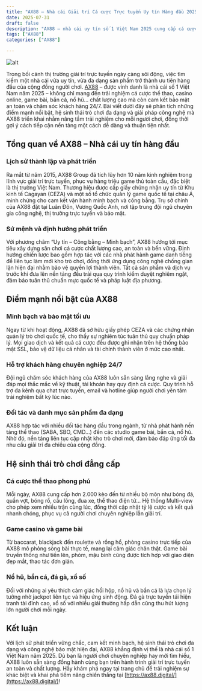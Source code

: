 ```yaml
---
title: "AX88 – Nhà cái Giải trí Cá cược Trực tuyến Uy tín Hàng đầu 2025"
date: 2025-07-31
draft: false
description: "AX88 – nhà cái uy tín số 1 Việt Nam 2025 cung cấp cá cược thể thao, casino, game bài, bắn cá, nổ hũ cùng bảo mật cao và hỗ trợ 24/7."
tags: ["AX88"]
categories: ["AX88"]

---
```

![alt](https://res.cloudinary.com/dfvo4jdsw/image/upload/v1753958570/banner_ax88_kutif6.webp)

Trong bối cảnh thị trường giải trí trực tuyến ngày càng sôi động, việc tìm kiếm một nhà cái vừa uy tín, vừa đa dạng sản phẩm trở thành ưu tiên hàng đầu của cộng đồng người chơi. [AX88](https://ax88.digital/) – được vinh danh là nhà cái số 1 Việt Nam năm 2025 – không chỉ mang đến trải nghiệm cá cược thể thao, casino online, game bài, bắn cá, nổ hũ… chất lượng cao mà còn cam kết bảo mật an toàn và chăm sóc khách hàng 24/7. Bài viết dưới đây sẽ phân tích những điểm mạnh nổi bật, hệ sinh thái trò chơi đa dạng và giải pháp công nghệ mà AX88 triển khai nhằm nâng tầm trải nghiệm cho mỗi người chơi, đồng thời gợi ý cách tiếp cận nền tảng một cách dễ dàng và thuận tiện nhất.

## Tổng quan về AX88 – Nhà cái uy tín hàng đầu

### Lịch sử thành lập và phát triển

Ra mắt từ năm 2015, AX88 Group đã tích lũy hơn 10 năm kinh nghiệm trong lĩnh vực giải trí trực tuyến, phục vụ hàng triệu game thủ toàn cầu, đặc biệt là thị trường Việt Nam. Thương hiệu được cấp giấy chứng nhận uy tín từ Khu kinh tế Cagayan (CEZA) và một số tổ chức quản lý game quốc tế tại châu Á, minh chứng cho cam kết vận hành minh bạch và công bằng. Trụ sở chính của AX88 đặt tại Luân Đôn, Vương Quốc Anh, nơi tập trung đội ngũ chuyên gia công nghệ, thị trường trực tuyến và bảo mật.

### Sứ mệnh và định hướng phát triển

Với phương châm “Uy tín – Công bằng – Minh bạch”, AX88 hướng tới mục tiêu xây dựng sân chơi cá cược chất lượng cao, an toàn và bền vững. Định hướng chiến lược bao gồm hợp tác với các nhà phát hành game danh tiếng để liên tục làm mới kho trò chơi, đồng thời ứng dụng công nghệ chống gian lận hiện đại nhằm bảo vệ quyền lợi thành viên. Tất cả sản phẩm và dịch vụ trước khi đưa lên nền tảng đều trải qua quy trình kiểm duyệt nghiêm ngặt, đảm bảo tuân thủ chuẩn mực quốc tế và pháp luật địa phương.

## Điểm mạnh nổi bật của AX88

### Minh bạch và bảo mật tối ưu

Ngay từ khi hoạt động, AX88 đã sở hữu giấy phép CEZA và các chứng nhận quản lý trò chơi quốc tế, cho thấy sự nghiêm túc tuân thủ quy chuẩn pháp lý. Mọi giao dịch và kết quả cá cược đều được ghi nhận trên hệ thống bảo mật SSL, bảo vệ dữ liệu cá nhân và tài chính thành viên ở mức cao nhất.

### Hỗ trợ khách hàng chuyên nghiệp 24/7

Đội ngũ chăm sóc khách hàng của AX88 luôn sẵn sàng lắng nghe và giải đáp mọi thắc mắc về kỹ thuật, tài khoản hay quy định cá cược. Quy trình hỗ trợ đa kênh qua chat trực tuyến, email và hotline giúp người chơi yên tâm trải nghiệm bất kỳ lúc nào.

### Đối tác và danh mục sản phẩm đa dạng

AX88 hợp tác với nhiều đối tác hàng đầu trong ngành, từ nhà phát hành nền tảng thể thao (SABA, SBO, CMD…) đến các studio game bài, bắn cá, nổ hũ. Nhờ đó, nền tảng liên tục cập nhật kho trò chơi mới, đảm bảo đáp ứng tối đa nhu cầu giải trí đa chiều của cộng đồng.

## Hệ sinh thái trò chơi đẳng cấp

### Cá cược thể thao phong phú

Mỗi ngày, AX88 cung cấp hơn 2.000 kèo đến từ nhiều bộ môn như bóng đá, quần vợt, bóng rổ, cầu lông, đua xe, thể thao điện tử… Hệ thống Multi-view cho phép xem nhiều trận cùng lúc, đồng thời cập nhật tỷ lệ cược và kết quả nhanh chóng, phục vụ cả người chơi chuyên nghiệp lẫn giải trí.

### Game casino và game bài

Từ baccarat, blackjack đến roulette và rồng hổ, phòng casino trực tiếp của AX88 mô phỏng sòng bài thực tế, mang lại cảm giác chân thật. Game bài truyền thống như tiến lên, phỏm, mậu binh cũng được tích hợp với giao diện đẹp mắt, thao tác đơn giản.

### Nổ hũ, bắn cá, đá gà, xổ số

Đối với những ai yêu thích cảm giác hồi hộp, nổ hũ và bắn cá là lựa chọn lý tưởng nhờ jackpot liên tục và hiệu ứng sinh động. Đá gà trực tuyến tái hiện tranh tài đỉnh cao, xổ số với nhiều giải thưởng hấp dẫn cũng thu hút lượng lớn người chơi mỗi ngày.

## Kết luận

Với lịch sử phát triển vững chắc, cam kết minh bạch, hệ sinh thái trò chơi đa dạng và công nghệ bảo mật hiện đại, AX88 khẳng định vị thế là nhà cái số 1 Việt Nam năm 2025. Dù bạn là người chơi chuyên nghiệp hay mới tìm hiểu, AX88 luôn sẵn sàng đồng hành cùng bạn trên hành trình giải trí trực tuyến an toàn và chất lượng. Hãy khám phá ngay tại trang chủ để trải nghiệm sự khác biệt và khai phá tiềm năng chiến thắng tại [https://ax88.digital/](https://ax88.digital/)!